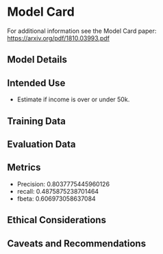 # Model Card

For additional information see the Model Card paper: https://arxiv.org/pdf/1810.03993.pdf


## Model Details


## Intended Use
* Estimate if income is over or under 50k.

## Training Data


## Evaluation Data



## Metrics
+ Precision:  0.8037775445960126  
+ recall:  0.4875875238701464  
+ fbeta:  0.606973058637084

## Ethical Considerations


## Caveats and Recommendations

